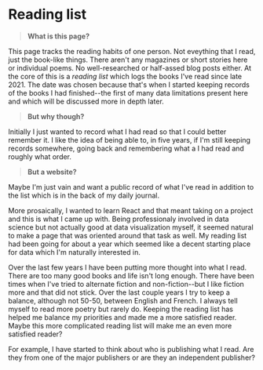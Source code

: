 # Reading list

> __What is this page?__

This page tracks the reading habits of one person.
Not eveything that I read, just the book-like things.
There aren't any magazines or short stories here or individual poems.
No well-researched or half-assed blog posts either. At the core of
this is a _reading list_ which logs the books I've read since late
2021. The date was chosen because that's when I started keeping records
of the books I had finished--the first of many data limitations present
here and which will be discussed more in depth later.

> __But why though?__

Initially I just wanted to record what I had read so that I could better
remember it. I like the idea of being able to, in five years, if I'm still
keeping records somewhere, going back and remembering what a I had read and roughly
what order.

> __But a website?__

Maybe I'm just vain and want a public record of what I've read in addition
to the list which is in the back of my daily journal.

More prosaically, I wanted to learn React and that meant taking on a 
project and this is what I came up with. Being professionaly involved in
data science but not actually good at data visualization myself, it 
seemed natural to make a page that was oriented around that task as well.
My reading list had been going for about a year which seemed like a decent
starting place for data which I'm naturally interested in.

Over the last few years I have been putting more thought into what I read.
There are too many good books and life isn't long enough. There have been times
when I've tried to alternate fiction and non-fiction--but I like fiction more
and that did not stick. Over the last couple years I try to keep a balance, although
not 50-50, between English and French. I always tell myself to read more poetry
but rarely do. Keeping the reading list has helped me balance my priorities and 
made me a more satisfied reader. Maybe this more complicated reading list will
make me an even more satisfied reader?

For example, I have started to think about who is publishing what I read. Are
they from one of the major publishers or are they an independent publisher?
